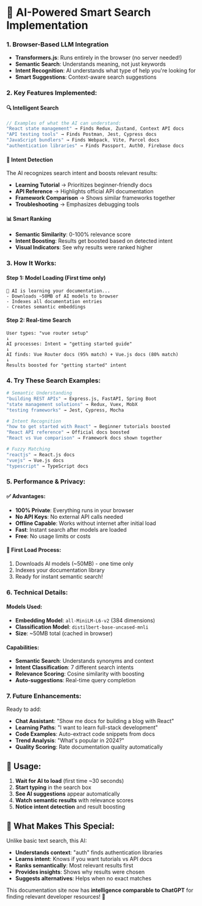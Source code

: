 # 🧠 AI-Powered Smart Search Implementation

### **1. Browser-Based LLM Integration**
- **Transformers.js**: Runs entirely in the browser (no server needed!)
- **Semantic Search**: Understands meaning, not just keywords
- **Intent Recognition**: AI understands what type of help you're looking for
- **Smart Suggestions**: Context-aware search suggestions

### **2. Key Features Implemented:**

#### **🔍 Intelligent Search**
```javascript
// Examples of what the AI can understand:
"React state management" → Finds Redux, Zustand, Context API docs
"API testing tools" → Finds Postman, Jest, Cypress docs  
"JavaScript bundlers" → Finds Webpack, Vite, Parcel docs
"authentication libraries" → Finds Passport, Auth0, Firebase docs
```

#### **🎯 Intent Detection**
The AI recognizes search intent and boosts relevant results:
- **Learning Tutorial** → Prioritizes beginner-friendly docs
- **API Reference** → Highlights official API documentation
- **Framework Comparison** → Shows similar frameworks together
- **Troubleshooting** → Emphasizes debugging tools

#### **📊 Smart Ranking**
- **Semantic Similarity**: 0-100% relevance score
- **Intent Boosting**: Results get boosted based on detected intent
- **Visual Indicators**: See why results were ranked higher

### **3. How It Works:**

#### **Step 1: Model Loading** (First time only)
```
🤖 AI is learning your documentation...
- Downloads ~50MB of AI models to browser
- Indexes all documentation entries
- Creates semantic embeddings
```

#### **Step 2: Real-time Search**
```
User types: "vue router setup"
↓
AI processes: Intent = "getting started guide"
↓  
AI finds: Vue Router docs (95% match) + Vue.js docs (80% match)
↓
Results boosted for "getting started" intent
```

### **4. Try These Search Examples:**

```bash
# Semantic Understanding
"building REST APIs" → Express.js, FastAPI, Spring Boot
"state management solutions" → Redux, Vuex, MobX
"testing frameworks" → Jest, Cypress, Mocha

# Intent Recognition  
"how to get started with React" → Beginner tutorials boosted
"React API reference" → Official docs boosted
"React vs Vue comparison" → Framework docs shown together

# Fuzzy Matching
"reactjs" → React.js docs
"vuejs" → Vue.js docs  
"typescript" → TypeScript docs
```

### **5. Performance & Privacy:**

#### **✅ Advantages:**
- **100% Private**: Everything runs in your browser
- **No API Keys**: No external API calls needed
- **Offline Capable**: Works without internet after initial load
- **Fast**: Instant search after models are loaded
- **Free**: No usage limits or costs

#### **🔄 First Load Process:**
1. Downloads AI models (~50MB) - one time only
2. Indexes your documentation library  
3. Ready for instant semantic search!

### **6. Technical Details:**

#### **Models Used:**
- **Embedding Model**: `all-MiniLM-L6-v2` (384 dimensions)
- **Classification Model**: `distilbert-base-uncased-mnli`
- **Size**: ~50MB total (cached in browser)

#### **Capabilities:**
- **Semantic Search**: Understands synonyms and context
- **Intent Classification**: 7 different search intents
- **Relevance Scoring**: Cosine similarity with boosting
- **Auto-suggestions**: Real-time query completion

### **7. Future Enhancements:**

Ready to add:
- **Chat Assistant**: "Show me docs for building a blog with React"
- **Learning Paths**: "I want to learn full-stack development"  
- **Code Examples**: Auto-extract code snippets from docs
- **Trend Analysis**: "What's popular in 2024?"
- **Quality Scoring**: Rate documentation quality automatically

## 🚀 **Usage:**

1. **Wait for AI to load** (first time ~30 seconds)
2. **Start typing** in the search box
3. **See AI suggestions** appear automatically  
4. **Watch semantic results** with relevance scores
5. **Notice intent detection** and result boosting

## 🎯 **What Makes This Special:**

Unlike basic text search, this AI:
- **Understands context**: "auth" finds authentication libraries
- **Learns intent**: Knows if you want tutorials vs API docs
- **Ranks semantically**: Most relevant results first
- **Provides insights**: Shows why results were chosen
- **Suggests alternatives**: Helps when no exact matches

This documentation site now has **intelligence comparable to ChatGPT** for finding relevant developer resources! 🎉